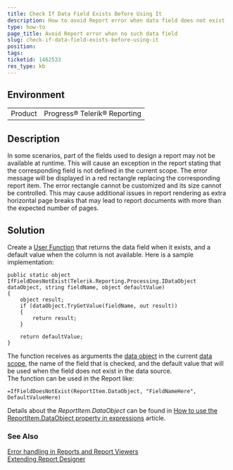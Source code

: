 ```yaml
---
title: Check If Data Field Exists Before Using It
description: How to avoid Report error when data field does not exist
type: how-to
page_title: Avoid Report error when no such data field
slug: check-if-data-field-exists-before-using-it
position: 
tags: 
ticketid: 1462533
res_type: kb
---
```


## Environment
<table>
	<tbody>
		<tr>
			<td>Product</td>
			<td>Progress® Telerik® Reporting</td>
		</tr>
	</tbody>
</table>


## Description
In some scenarios, part of the fields used to design a report may not be available at runtime. This will cause an exception in 
the report stating that the corresponding field is not defined in the current scope. The error message will be displayed in a red rectangle replacing the corresponding report item. The error rectangle cannot be customized and its size cannot be controlled. This may cause additional issues in report rendering as extra horizontal page breaks that may lead to report documents with more than the expected number of pages.

## Solution
Create a [User Function](../expressions-user-functions) that returns the data field when it exists, and a default value when 
the column is not available. Here is a sample implementation:

```CSharp
public static object IfFieldDoesNotExist(Telerik.Reporting.Processing.IDataObject dataObject, string fieldName, object defaultValue)
{
    object result;
    if (dataObject.TryGetValue(fieldName, out result))
    {
        return result;
    }

    return defaultValue;
}
```
The function receives as arguments the [data object](../p-telerik-reporting-processing-processingelement-dataobject) in the current 
[data scope](,,/expressions-scope), the name of the field that is checked, and the default value that will be used when the field 
does not exist in the data source.  
The function can be used in the Report like:

```
=IfFieldDoesNotExist(ReportItem.DataObject, "FieldNameHere", DefaultValueHere)
```

Details about the _ReportItem.DataObject_ can be found in 
[How to use the ReportItem.DataObject property in expressions](../data-items-how-to-use-data-object) article.

### See Also
[Error handling in Reports and Report Viewers](https://www.telerik.com/support/kb/reporting/details/error-handling-in-reports-and-report-viewers)  
[Extending Report Designer](../standalone-report-designer-extending-configuration)
